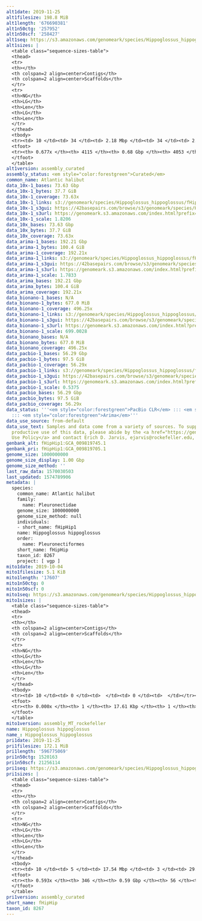 ```yaml
---
alt1date: 2019-11-25
alt1filesize: 198.8 MiB
alt1length: '676690381'
alt1n50ctg: '257952'
alt1n50scf: '258427'
alt1seq: https://s3.amazonaws.com/genomeark/species/Hippoglossus_hippoglossus/fHipHip1/assembly_curated/fHipHip1.alt.cur.20191125.fasta.gz
alt1sizes: |
  <table class="sequence-sizes-table">
  <thead>
  <tr>
  <th></th>
  <th colspan=2 align=center>Contigs</th>
  <th colspan=2 align=center>Scaffolds</th>
  </tr>
  <tr>
  <th>NG</th>
  <th>LG</th>
  <th>Len</th>
  <th>LG</th>
  <th>Len</th>
  </tr>
  </thead>
  <tbody>
  <tr><td> 10 </td><td> 34 </td><td> 2.18 Mbp </td><td> 34 </td><td> 2.18 Mbp </td></tr><tr><td> 20 </td><td> 93 </td><td> 1.41 Mbp </td><td> 93 </td><td> 1.41 Mbp </td></tr><tr><td> 30 </td><td> 178 </td><td> 0.97 Mbp </td><td> 178 </td><td> 0.97 Mbp </td></tr><tr><td> 40 </td><td> 307 </td><td> 0.58 Mbp </td><td> 307 </td><td> 0.58 Mbp </td></tr><tr style="background-color:#cccccc;"><td> 50 </td><td> 559 </td><td> 257.95 Kbp </td><td> 558 </td><td> 258.43 Kbp </td></tr><tr><td> 60 </td><td> 1525 </td><td> 55.94 Kbp </td><td> 1512 </td><td> 56.85 Kbp </td></tr><tr><td> 70 </td><td> 0 </td><td>  </td><td> 0 </td><td>  </td></tr><tr><td> 80 </td><td> 0 </td><td>  </td><td> 0 </td><td>  </td></tr><tr><td> 90 </td><td> 0 </td><td>  </td><td> 0 </td><td>  </td></tr><tr><td> 100 </td><td> 0 </td><td>  </td><td> 0 </td><td>  </td></tr></tbody>
  <tfoot>
  <tr><th> 0.677x </th><th> 4115 </th><th> 0.68 Gbp </th><th> 4053 </th><th> 0.68 Gbp </th></tr>
  </tfoot>
  </table>
alt1version: assembly_curated
assembly_status: <em style="color:forestgreen">Curated</em>
common_name: Atlantic halibut
data_10x-1_bases: 73.63 Gbp
data_10x-1_bytes: 37.7 GiB
data_10x-1_coverage: 73.63x
data_10x-1_links: s3://genomeark/species/Hippoglossus_hippoglossus/fHipHip1/genomic_data/10x/<br>
data_10x-1_s3gui: https://42basepairs.com/browse/s3/genomeark/species/Hippoglossus_hippoglossus/fHipHip1/genomic_data/10x/
data_10x-1_s3url: https://genomeark.s3.amazonaws.com/index.html?prefix=species/Hippoglossus_hippoglossus/fHipHip1/genomic_data/10x/
data_10x-1_scale: 1.8206
data_10x_bases: 73.63 Gbp
data_10x_bytes: 37.7 GiB
data_10x_coverage: 73.63x
data_arima-1_bases: 192.21 Gbp
data_arima-1_bytes: 100.4 GiB
data_arima-1_coverage: 192.21x
data_arima-1_links: s3://genomeark/species/Hippoglossus_hippoglossus/fHipHip1/genomic_data/arima/<br>
data_arima-1_s3gui: https://42basepairs.com/browse/s3/genomeark/species/Hippoglossus_hippoglossus/fHipHip1/genomic_data/arima/
data_arima-1_s3url: https://genomeark.s3.amazonaws.com/index.html?prefix=species/Hippoglossus_hippoglossus/fHipHip1/genomic_data/arima/
data_arima-1_scale: 1.7833
data_arima_bases: 192.21 Gbp
data_arima_bytes: 100.4 GiB
data_arima_coverage: 192.21x
data_bionano-1_bases: N/A
data_bionano-1_bytes: 677.0 MiB
data_bionano-1_coverage: 496.25x
data_bionano-1_links: s3://genomeark/species/Hippoglossus_hippoglossus/fHipHip1/genomic_data/bionano/<br>
data_bionano-1_s3gui: https://42basepairs.com/browse/s3/genomeark/species/Hippoglossus_hippoglossus/fHipHip1/genomic_data/bionano/
data_bionano-1_s3url: https://genomeark.s3.amazonaws.com/index.html?prefix=species/Hippoglossus_hippoglossus/fHipHip1/genomic_data/bionano/
data_bionano-1_scale: 699.0028
data_bionano_bases: N/A
data_bionano_bytes: 677.0 MiB
data_bionano_coverage: 496.25x
data_pacbio-1_bases: 56.29 Gbp
data_pacbio-1_bytes: 97.5 GiB
data_pacbio-1_coverage: 56.29x
data_pacbio-1_links: s3://genomeark/species/Hippoglossus_hippoglossus/fHipHip1/genomic_data/pacbio/<br>
data_pacbio-1_s3gui: https://42basepairs.com/browse/s3/genomeark/species/Hippoglossus_hippoglossus/fHipHip1/genomic_data/pacbio/
data_pacbio-1_s3url: https://genomeark.s3.amazonaws.com/index.html?prefix=species/Hippoglossus_hippoglossus/fHipHip1/genomic_data/pacbio/
data_pacbio-1_scale: 0.5375
data_pacbio_bases: 56.29 Gbp
data_pacbio_bytes: 97.5 GiB
data_pacbio_coverage: 56.29x
data_status: '''<em style="color:forestgreen">PacBio CLR</em> ::: <em style="color:forestgreen">10x</em>
  ::: <em style="color:forestgreen">Arima</em>'''
data_use_source: from-default
data_use_text: Samples and data come from a variety of sources. To support fair and
  productive use of this data, please abide by the <a href="https://genome10k.soe.ucsc.edu/data-use-policies/">Data
  Use Policy</a> and contact Erich D. Jarvis, ejarvis@rockefeller.edu, with any questions.
genbank_alt: fHipHip1:GCA_009819745.1
genbank_pri: fHipHip1:GCA_009819705.1
genome_size: 1000000000
genome_size_display: 1.00 Gbp
genome_size_method: ''
last_raw_data: 1570030503
last_updated: 1574789906
metadata: |
  species:
    common_name: Atlantic halibut
    family:
      name: Pleuronectidae
    genome_size: 1000000000
    genome_size_method: null
    individuals:
    - short_name: fHipHip1
    name: Hippoglossus hippoglossus
    order:
      name: Pleuronectiformes
    short_name: fHipHip
    taxon_id: 8267
    project: [ vgp ]
mito1date: 2019-10-04
mito1filesize: 5.1 KiB
mito1length: '17607'
mito1n50ctg: 0
mito1n50scf: 0
mito1seq: https://s3.amazonaws.com/genomeark/species/Hippoglossus_hippoglossus/fHipHip1/assembly_MT_rockefeller/fHipHip1.MT.20191004.fasta.gz
mito1sizes: |
  <table class="sequence-sizes-table">
  <thead>
  <tr>
  <th></th>
  <th colspan=2 align=center>Contigs</th>
  <th colspan=2 align=center>Scaffolds</th>
  </tr>
  <tr>
  <th>NG</th>
  <th>LG</th>
  <th>Len</th>
  <th>LG</th>
  <th>Len</th>
  </tr>
  </thead>
  <tbody>
  <tr><td> 10 </td><td> 0 </td><td>  </td><td> 0 </td><td>  </td></tr><tr><td> 20 </td><td> 0 </td><td>  </td><td> 0 </td><td>  </td></tr><tr><td> 30 </td><td> 0 </td><td>  </td><td> 0 </td><td>  </td></tr><tr><td> 40 </td><td> 0 </td><td>  </td><td> 0 </td><td>  </td></tr><tr style="background-color:#cccccc;"><td> 50 </td><td> 0 </td><td style="background-color:#ff8888;">  </td><td> 0 </td><td style="background-color:#ff8888;">  </td></tr><tr><td> 60 </td><td> 0 </td><td>  </td><td> 0 </td><td>  </td></tr><tr><td> 70 </td><td> 0 </td><td>  </td><td> 0 </td><td>  </td></tr><tr><td> 80 </td><td> 0 </td><td>  </td><td> 0 </td><td>  </td></tr><tr><td> 90 </td><td> 0 </td><td>  </td><td> 0 </td><td>  </td></tr><tr><td> 100 </td><td> 0 </td><td>  </td><td> 0 </td><td>  </td></tr></tbody>
  <tfoot>
  <tr><th> 0.000x </th><th> 1 </th><th> 17.61 Kbp </th><th> 1 </th><th> 17.61 Kbp </th></tr>
  </tfoot>
  </table>
mito1version: assembly_MT_rockefeller
name: Hippoglossus hippoglossus
name_: Hippoglossus_hippoglossus
pri1date: 2019-11-25
pri1filesize: 172.1 MiB
pri1length: '596775069'
pri1n50ctg: 1520163
pri1n50scf: 21256114
pri1seq: https://s3.amazonaws.com/genomeark/species/Hippoglossus_hippoglossus/fHipHip1/assembly_curated/fHipHip1.pri.cur.20191125.fasta.gz
pri1sizes: |
  <table class="sequence-sizes-table">
  <thead>
  <tr>
  <th></th>
  <th colspan=2 align=center>Contigs</th>
  <th colspan=2 align=center>Scaffolds</th>
  </tr>
  <tr>
  <th>NG</th>
  <th>LG</th>
  <th>Len</th>
  <th>LG</th>
  <th>Len</th>
  </tr>
  </thead>
  <tbody>
  <tr><td> 10 </td><td> 5 </td><td> 17.54 Mbp </td><td> 3 </td><td> 29.17 Mbp </td></tr><tr><td> 20 </td><td> 11 </td><td> 11.80 Mbp </td><td> 6 </td><td> 28.51 Mbp </td></tr><tr><td> 30 </td><td> 22 </td><td> 7.02 Mbp </td><td> 10 </td><td> 26.31 Mbp </td></tr><tr><td> 40 </td><td> 40 </td><td> 4.20 Mbp </td><td> 14 </td><td> 24.74 Mbp </td></tr><tr style="background-color:#cccccc;"><td> 50 </td><td> 77 </td><td style="background-color:#88ff88;"> 1.52 Mbp </td><td> 18 </td><td style="background-color:#88ff88;"> 21.26 Mbp </td></tr><tr><td> 60 </td><td> 0 </td><td>  </td><td> 0 </td><td>  </td></tr><tr><td> 70 </td><td> 0 </td><td>  </td><td> 0 </td><td>  </td></tr><tr><td> 80 </td><td> 0 </td><td>  </td><td> 0 </td><td>  </td></tr><tr><td> 90 </td><td> 0 </td><td>  </td><td> 0 </td><td>  </td></tr><tr><td> 100 </td><td> 0 </td><td>  </td><td> 0 </td><td>  </td></tr></tbody>
  <tfoot>
  <tr><th> 0.593x </th><th> 346 </th><th> 0.59 Gbp </th><th> 56 </th><th> 0.60 Gbp </th></tr>
  </tfoot>
  </table>
pri1version: assembly_curated
short_name: fHipHip
taxon_id: 8267
---
```

